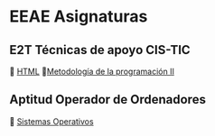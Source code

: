 # EEAE Asignaturas

## E2T Técnicas de apoyo CIS-TIC
:flags: [HTML](https://13sauca13.github.io/EEAE)
:snake:[Metodología de la programación II](https://13sauca13.github.io/EEAE)

## Aptitud Operador de Ordenadores
:minidisc: [Sistemas Operativos](https://13sauca13.github.io/EEAE-Sistemas-Operativos/)
